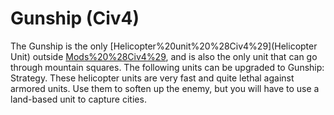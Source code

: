 # Gunship (Civ4)

The Gunship is the only [Helicopter%20unit%20%28Civ4%29](Helicopter Unit) outside [Mods%20%28Civ4%29](mods), and is also the only unit that can go through mountain squares.
The following units can be upgraded to Gunship:
Strategy.
These helicopter units are very fast and quite lethal against armored units. Use them to soften up the enemy, but you will have to use a land-based unit to capture cities.